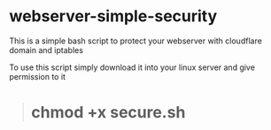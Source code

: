 # webserver-simple-security
This is a simple bash script to protect your webserver with cloudflare domain and iptables

To use this script simply download it into your linux server and give permission to it

> # chmod +x secure.sh
